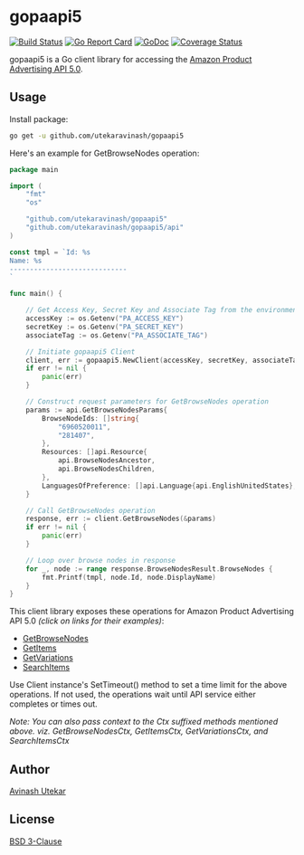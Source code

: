 # gopaapi5 #

[![Build Status](https://travis-ci.org/utekaravinash/gopaapi5.svg?branch=master)](https://travis-ci.org/utekaravinash/gopaapi5)
[![Go Report Card](https://goreportcard.com/badge/github.com/utekaravinash/gopaapi5)](https://goreportcard.com/report/github.com/utekaravinash/gopaapi5)
[![GoDoc](https://godoc.org/github.com/utekaravinash/gopaapi5?status.svg)](https://godoc.org/github.com/utekaravinash/gopaapi5)
[![Coverage Status](https://coveralls.io/repos/github/utekaravinash/gopaapi5/badge.svg?branch=master)](https://coveralls.io/github/utekaravinash/gopaapi5?branch=master)

gopaapi5 is a Go client library for accessing the [Amazon Product Advertising API 5.0](https://webservices.amazon.com/paapi5/documentation/).

## Usage ##

Install package:

```bash
go get -u github.com/utekaravinash/gopaapi5
```

Here's an example for GetBrowseNodes operation:

```go
package main

import (
	"fmt"
	"os"

	"github.com/utekaravinash/gopaapi5"
	"github.com/utekaravinash/gopaapi5/api"
)

const tmpl = `Id: %s
Name: %s
-----------------------------
`

func main() {

	// Get Access Key, Secret Key and Associate Tag from the environment variables
	accessKey := os.Getenv("PA_ACCESS_KEY")
	secretKey := os.Getenv("PA_SECRET_KEY")
	associateTag := os.Getenv("PA_ASSOCIATE_TAG")

	// Initiate gopaapi5 Client
	client, err := gopaapi5.NewClient(accessKey, secretKey, associateTag, api.UnitedStates)
	if err != nil {
		panic(err)
	}

	// Construct request parameters for GetBrowseNodes operation
	params := api.GetBrowseNodesParams{
		BrowseNodeIds: []string{
			"6960520011",
			"281407",
		},
		Resources: []api.Resource{
			api.BrowseNodesAncestor,
			api.BrowseNodesChildren,
		},
		LanguagesOfPreference: []api.Language{api.EnglishUnitedStates},
	}

	// Call GetBrowseNodes operation
	response, err := client.GetBrowseNodes(&params)
	if err != nil {
		panic(err)
	}

	// Loop over browse nodes in response
	for _, node := range response.BrowseNodesResult.BrowseNodes {
		fmt.Printf(tmpl, node.Id, node.DisplayName)
	}
}
```

This client library exposes these operations for Amazon Product Advertising API 5.0 _(click on links for their examples)_:

- [GetBrowseNodes](https://github.com/utekaravinash/gopaapi5/blob/master/_examples/get_browse_nodes/main.go)
- [GetItems](https://github.com/utekaravinash/gopaapi5/blob/master/_examples/get_items/main.go)
- [GetVariations](https://github.com/utekaravinash/gopaapi5/blob/master/_examples/get_variations/main.go)
- [SearchItems](https://github.com/utekaravinash/gopaapi5/blob/master/_examples/search_items/main.go)

Use Client instance's SetTimeout() method to set a time limit for the above operations. If not used, the operations wait until API service either completes or times out.

_Note: You can also pass context to the Ctx suffixed methods mentioned above. viz. GetBrowseNodesCtx, GetItemsCtx, GetVariationsCtx, and SearchItemsCtx_

## Author ##

[Avinash Utekar](https://www.utekar.com/author/avinash/)

## License ##

[BSD 3-Clause](https://github.com/utekaravinash/gopaapi5/blob/master/LICENSE)
